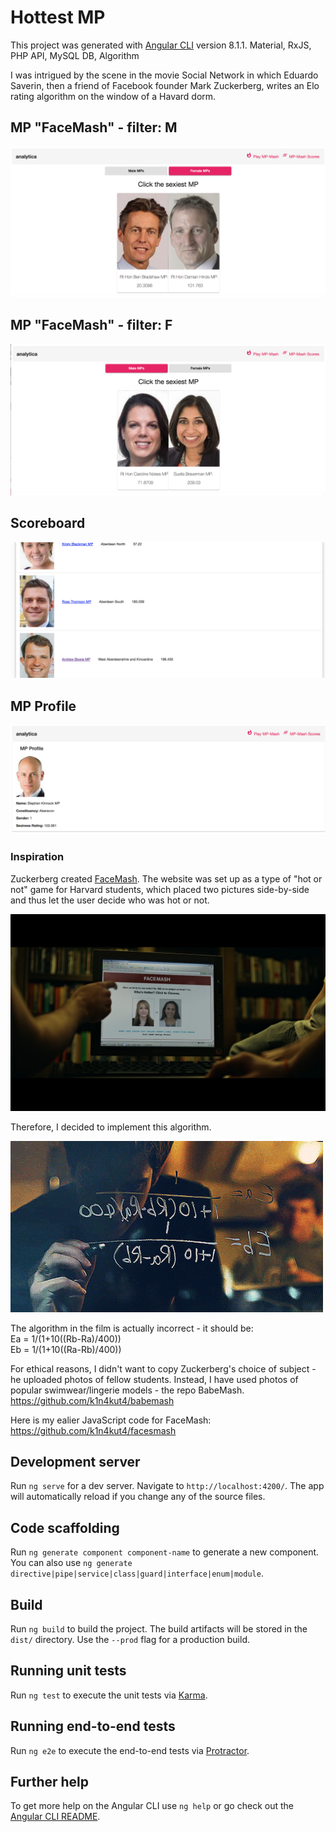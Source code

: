 # Hottest MP

This project was generated with [Angular CLI](https://github.com/angular/angular-cli) version 8.1.1. Material, RxJS, PHP API, MySQL DB, Algorithm

I was intrigued by the scene in the movie Social Network in which Eduardo Saverin, then a friend of Facebook founder Mark Zuckerberg, writes an Elo rating algorithm on the window of a Havard dorm.  

## MP "FaceMash" - filter: M
![mps_m](./readme_imgs/mps_m.png)

## MP "FaceMash" - filter: F
![mps_f](./readme_imgs/mps_f.png)

## Scoreboard
![scoreboard](./readme_imgs/scoreboard.png)

## MP Profile
![profile](./readme_imgs/profile.png)

### Inspiration

Zuckerberg created <a href="https://en.wikipedia.org/wiki/History_of_Facebook">FaceMash</a>. The website was set up as a type of "hot or not" game for Harvard students, which placed two pictures side-by-side and thus let the user decide who was hot or not.    

![facesmash.jpeg](./readme_imgs/facesmash.jpeg)    

Therefore, I decided to implement this algorithm.

![algorithm](./readme_imgs/elo.gif)  

The algorithm in the film is actually incorrect - it should be:  
Ea = 1/(1+10((Rb-Ra)/400))   
Eb = 1/(1+10((Ra-Rb)/400)) 

For ethical reasons, I didn't want to copy Zuckerberg's choice of subject - he uploaded photos of fellow students. Instead, I have used photos of popular swimwear/lingerie models - the repo BabeMash. <a href="https://github.com/k1n4kut4/facesmash">https://github.com/k1n4kut4/babemash</a> 
  
Here is my ealier JavaScript code for FaceMash: <a href="https://github.com/k1n4kut4/facesmash">https://github.com/k1n4kut4/facesmash</a>   

## Development server

Run `ng serve` for a dev server. Navigate to `http://localhost:4200/`. The app will automatically reload if you change any of the source files.

## Code scaffolding

Run `ng generate component component-name` to generate a new component. You can also use `ng generate directive|pipe|service|class|guard|interface|enum|module`.

## Build

Run `ng build` to build the project. The build artifacts will be stored in the `dist/` directory. Use the `--prod` flag for a production build.

## Running unit tests

Run `ng test` to execute the unit tests via [Karma](https://karma-runner.github.io).

## Running end-to-end tests

Run `ng e2e` to execute the end-to-end tests via [Protractor](http://www.protractortest.org/).

## Further help

To get more help on the Angular CLI use `ng help` or go check out the [Angular CLI README](https://github.com/angular/angular-cli/blob/master/README.md).
